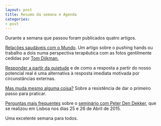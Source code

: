 ```yaml
---
layout: post
title: Resumo da semana e Agenda
categories:
- post
---
```

Durante a semana que passou foram publicados quatro artigos.

[Relações saudáveis com o Mundo](http://lourencoazevedo.com/2015/04/14/phands.html). Um artigo sobre o pushing hands ou trabalho a dois numa perspectiva terapêutica com as fotos gentilmente cedidas por [Tom Dijkman.](http://www.tomdijkman.nl/tom-dijkman/)

[Responder a partir da quietude](http://lourencoazevedo.com/2015/04/15/responder.html) e de como a resposta a partir do nosso potencial real é uma alternativa à resposta imediata motivada por circunstâncias externas.

[Mas muda mesmo alguma coisa?](http://lourencoazevedo.com/2015/04/16/mudanca.html) Sobre a resistência de dar o primeiro passo para praticar. 

[Perguntas mais frequentes](http://lourencoazevedo.com/2015/04/17/perguntas.html) sobre o [seminário com Peter Den Dekker](http://lourencoazevedo.com/2015/03/03/peter.html), que se realizou em Lisboa nos dias 25 e 26 de Abril de 2015. 

Uma excelente semana para todos.
